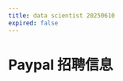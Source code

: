 ```yaml
---
title: data scientist 20250610
expired: false
---
```


# Paypal 招聘信息

<JobPostingTable job-posting-json-path="paypal/data/data-scientist-20250610.json" />
